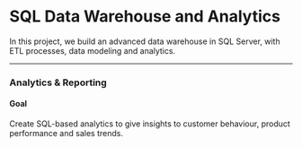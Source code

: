 # SQL Data Warehouse and Analytics

In this project, we build an advanced data warehouse in SQL Server, with ETL processes, data modeling and analytics.

---

### Analytics & Reporting

#### Goal
Create SQL-based analytics to give insights to customer behaviour, product performance and sales trends.
